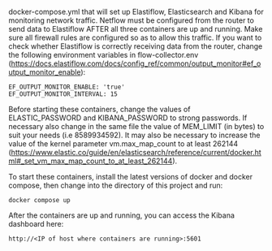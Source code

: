 docker-compose.yml that will set up Elastiflow, Elasticsearch and Kibana for monitoring network traffic. Netflow must be configured from the router to send data to Elastiflow AFTER all three containers are up and running. Make sure all firewall rules are configured so as to allow this traffic. If you want to check whether Elastiflow is correctly receiving data from the router, change the following environment variables in flow-collector.env (https://docs.elastiflow.com/docs/config_ref/common/output_monitor#ef_output_monitor_enable):
    
    EF_OUTPUT_MONITOR_ENABLE: 'true'
    EF_OUTPUT_MONITOR_INTERVAL: 15

Before starting these containers, change the values of ELASTIC_PASSWORD and KIBANA_PASSWORD to strong passwords. If necessary also change in the same file the value of MEM_LIMIT (in bytes) to suit your needs (i.e 8589934592). It may also be necessary to increase the value of the kernel parameter vm.max_map_count to at least 262144 (https://www.elastic.co/guide/en/elasticsearch/reference/current/docker.html#_set_vm_max_map_count_to_at_least_262144).

To start these containers, install the latest versions of docker and docker compose, then change into the directory of this project and run:

    docker compose up

After the containers are up and running, you can access the Kibana dashboard here:

    http://<IP of host where containers are running>:5601
